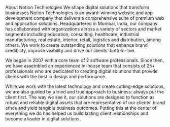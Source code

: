 About Notion Technologies We shape digital solutions that transform businesses Notion Technologies is an award-winning website and app development company that delivers a comprehensive suite of premium web and application solutions. Headquartered in Mumbai, India, our company has collaborated with organizations across a variety of sectors and market segments including education, consulting, healthcare, industrial manufacturing, real estate, interior, retail, logistics and distribution, among others. We work to create outstanding solutions that enhance brand credibility, improve visibility and drive our clients' bottom-line.

We began in 2007 with a core team of 2 software professionals. Since then, we have assembled an experienced in-house team that consists of 25+ professionals who are dedicated to creating digital solutions that provide clients with the best in design and performance.

While we work with the latest technology and create cutting-edge solutions, we are also guided by a tried and true approach to business: always put the client first. The way we see it, our solutions are designed to function as robust and reliable digital assets that are representative of our clients' brand ethos and yield tangible business outcomes. Putting this at the center of everything we do has helped us build lasting client relationships and become a leader in digital solutions.
